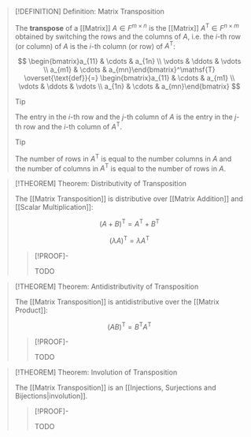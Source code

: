 >[!DEFINITION] Definition: Matrix Transposition
>
>The **transpose** of a [[Matrix]] $A \in F^{m\times n}$ is the [[Matrix]] $A^\mathsf{T} \in F^{n \times m}$ obtained by switching the rows and the columns of $A$, i.e. the $i$-th row (or column) of $A$ is the $i$-th column (or row) of $A^\mathsf{T}$:
>
>$$
>\begin{bmatrix}a_{11} & \cdots & a_{1n} \\ \vdots & \ddots & \vdots \\ a_{m1} & \cdots & a_{mn}\end{bmatrix}^\mathsf{T} \overset{\text{def}}{=} \begin{bmatrix}a_{11} & \cdots & a_{m1} \\ \vdots & \ddots & \vdots \\ a_{1n} & \cdots & a_{mn}\end{bmatrix}
>$$
>
>>[!TIP]
>>
>>The entry in the $i$-th row and the $j$-th column of $A$ is the entry in the $j$-th row and the $i$-th column of $A^\mathsf{T}$.
>>
>
>>[!TIP]
>>
>>The number of rows in $A^\mathsf{T}$ is equal to the number columns in $A$ and the number of columns in $A^\mathsf{T}$ is equal to the number of rows in $A$.
>>
>

>[!THEOREM] Theorem: Distributivity of Transposition
>
>The [[Matrix Transposition]] is distributive over [[Matrix Addition]] and [[Scalar Multiplication]]:
>
>$$
>(A + B)^\mathsf{T} = A^\mathsf{T} + B^\mathsf{T}
>$$
>
>$$
>(\lambda A)^\mathsf{T} = \lambda A^\mathsf{T}
>$$
>
>>[!PROOF]-
>>
>>TODO
>>
>

>[!THEOREM] Theorem: Antidistributivity of Transposition
>
>The [[Matrix Transposition]] is antidistributive over the [[Matrix Product]]:
>
>$$
>(AB)^\mathsf{T} = B^\mathsf{T} A^\mathsf{T}
>$$
>
>>[!PROOF]-
>>
>>TODO
>>
>

>[!THEOREM] Theorem: Involution of Transposition
>
>The [[Matrix Transposition]] is an [[Injections, Surjections and Bijections|involution]].
>
>>[!PROOF]-
>>
>>TODO
>>
>